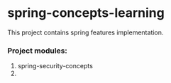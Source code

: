 # spring-concepts-learning
This project contains spring features implementation.

### Project modules:

1. spring-security-concepts
2. 
